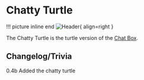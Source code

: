 # Chatty Turtle

!!! picture inline end
    ![Header](https://intelligence-modding.de/wp-content/uploads/2021/04/Advanced-Chatty-Turtle.png){ align=right }

The Chatty Turtle is the turtle version of the [Chat Box](../peripherals/chat_box.md).

## Changelog/Trivia

0.4b
Added the chatty turtle
